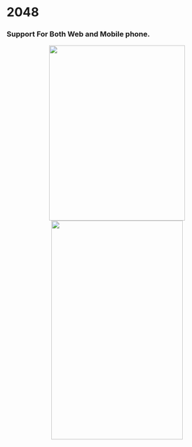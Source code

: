 <h1>2048</h1>
<h3>Support For Both Web and Mobile phone.</h3>

<div align=center><img src="https://github.com/VeterinaryChen/Game-2048/blob/master/2048.png" width="310" height="400" /></div>
<div align=center><img src="https://github.com/VeterinaryChen/Game-2048/blob/master/2048_ForMobile.png" width="300" height="500" /></div>

